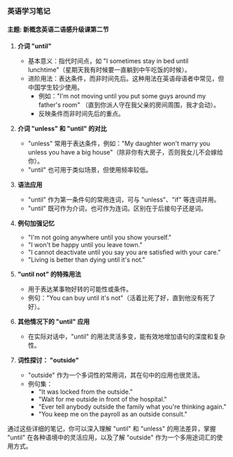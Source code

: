 ### 英语学习笔记

#### 主题: 新概念英语二语感升级课第二节

1. **介词 "until"**
   - 基本意义：指代时间点，如 "I sometimes stay in bed until lunchtime"（星期天我有时候要一直躺到中午吃饭的时候）。
   - 进阶用法：表达条件，而非时间先后。这种用法在英语母语者中常见，但中国学生较少使用。
     - 例如："I'm not moving until you put some guys around my father's room" （直到你派人守在我父亲的房间周围，我才会动）。
     - 反映条件而非时间先后的重点。

2. **介词 "unless" 和 "until" 的对比**
   - "unless" 常用于表达条件，例如："My daughter won't marry you unless you have a big house"（除非你有大房子，否则我女儿不会嫁给你）。
   - "until" 也可用于类似场景，但使用频率较低。

3. **语法应用**
   - "until" 作为第一条件句的常用连词，可与 "unless"、"if" 等连词并用。
   - "until" 既可作为介词，也可作为连词。区别在于后接句子还是词。

4. **例句加强记忆**
   - "I'm not going anywhere until you show yourself."
   - "I won't be happy until you leave town."
   - "I cannot deactivate until you say you are satisfied with your care."
   - "Living is better than dying until it's not."

5. **"until not" 的特殊用法**
   - 用于表达某事物好转的可能性或条件。
   - 例句："You can buy until it's not"（活着比死了好，直到他没有死了好）。

6. **其他情况下的 "until" 应用**
   - 在实际对话中，"until" 的用法灵活多变，能有效地增加语句的深度和复杂性。

7. **词性探讨： "outside"**
   - "outside" 作为一个多词性的常用词，其在句中的应用也很灵活。
   - 例句集：
     - "It was locked from the outside."
     - "Wait for me outside in front of the hospital."
     - "Ever tell anybody outside the family what you're thinking again."
     - "You keep me on the payroll as an outside consult."

通过这些详细的笔记，你可以深入理解 "until" 和 "unless" 的用法差异，掌握 "until" 在各种语境中的灵活应用，以及了解 "outside" 作为一个多用途词汇的使用方式。